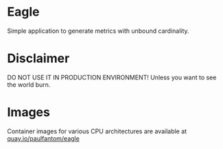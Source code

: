 # Eagle

Simple application to generate metrics with unbound cardinality.

# Disclaimer

DO NOT USE IT IN PRODUCTION ENVIRONMENT! Unless you want to see the world burn.

# Images

Container images for various CPU architectures are available at [quay.io/paulfantom/eagle](https://quay.io/repository/paulfantom/eagle)
